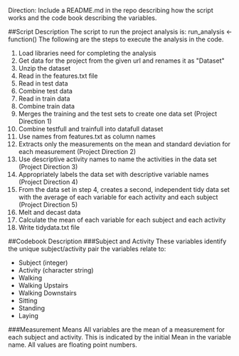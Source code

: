 Direction: Include a README.md in the repo describing how the script works and the code book describing the variables.

##Script Description
The script to run the project analysis is:
  run_analysis <- function()
The following are the steps to execute the analysis in the code.

1. Load libraries need for completing the analysis
2. Get data for the project from the given url and renames it as "Dataset"
3. Unzip the dataset
4. Read in the features.txt file
5. Read in test data
6. Combine test data
7. Read in train data
8. Combine train data
9. Merges the training and the test sets to create one data set (Project Direction 1)
10. Combine testfull and trainfull into datafull dataset
11. Use names from features.txt as column names
12. Extracts only the measurements on the mean and standard deviation for each measurement (Project Direction 2)
13. Use descriptive activity names to name the activities in the data set (Project Direction 3)
14. Appropriately labels the data set with descriptive variable names (Project Direction 4)
15. From the data set in step 4, creates a second, independent tidy data set with the average of each variable for each activity and each subject (Project Direction 5)
16. Melt and decast data
17. Calculate the mean of each variable for each subject and each activity
18. Write tidydata.txt file

##Codebook Description
###Subject and Activity
These variables identify the unique subject/activity pair the variables relate to:
 - Subject (integer)
 - Activity (character string)
  - Walking
  - Walking Upstairs
  - Walking Downstairs
  - Sitting
  - Standing
  - Laying

###Measurement Means
All variables are the mean of a measurement for each subject and activity. This is indicated by the initial Mean in the variable name. All values are floating point numbers.
